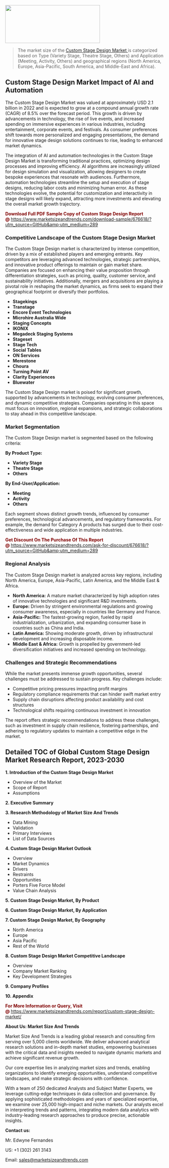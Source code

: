 <img src="https://100x100musica.es/wp-content/uploads/2024/12/Verified-Market-Reports-4-300x120.jpg" alt="" width="300" height="120" class="alignnone size-medium wp-image-100382" /><blockquote><p>The market size of the <a href="https://www.marketsizeandtrends.com/download-sample/676618/?utm_source=GitHub&amp;utm_medium=289" target="_blank">Custom Stage Design Market </a>is categorized based on Type (Variety Stage, Theatre Stage, Others) and Application (Meeting, Activity, Others) and geographical regions (North America, Europe, Asia-Pacific, South America, and Middle-East and Africa).</p></blockquote><p><h2>Custom Stage Design Market Impact of AI and Automation</h2><p>The Custom Stage Design Market was valued at approximately USD 2.1 billion in 2022 and is expected to grow at a compound annual growth rate (CAGR) of 8.5% over the forecast period. This growth is driven by advancements in technology, the rise of live events, and increased spending on immersive experiences in various industries, including entertainment, corporate events, and festivals. As consumer preferences shift towards more personalized and engaging presentations, the demand for innovative stage design solutions continues to rise, leading to enhanced market dynamics.</p><p>The integration of AI and automation technologies in the Custom Stage Design Market is transforming traditional practices, optimizing design processes and improving efficiency. AI algorithms are increasingly utilized for design simulation and visualization, allowing designers to create bespoke experiences that resonate with audiences. Furthermore, automation technologies streamline the setup and execution of stage designs, reducing labor costs and minimizing human error. As these technologies evolve, the potential for customization and interactivity in stage designs will likely expand, attracting more investments and elevating the overall market growth trajectory.</p></p><p><strong><span style="color: #800000;">Download Full PDF Sample Copy of Custom Stage Design Report @</span>&nbsp;</strong><a href="https://www.marketsizeandtrends.com/download-sample/676618/?utm_source=GitHub&amp;utm_medium=289">https://www.marketsizeandtrends.com/download-sample/676618/?utm_source=GitHub&amp;utm_medium=289</a></p><h3>Competitive Landscape of the Custom Stage Design Market</h3><p>The Custom Stage Design market is characterized by intense competition, driven by a mix of established players and emerging entrants. Key competitors are leveraging advanced technologies, strategic partnerships, and innovative product offerings to maintain or gain market share. Companies are focused on enhancing their value proposition through differentiation strategies, such as pricing, quality, customer service, and sustainability initiatives. Additionally, mergers and acquisitions are playing a pivotal role in reshaping the market dynamics, as firms seek to expand their geographical footprint or diversify their portfolios.</p><p><strong><p><ul><li>Stagekings </li><li> Transtage </li><li> Encore Event Technologies </li><li> Microhire Australia Wide </li><li> Staging Concepts </li><li> IKONIX </li><li> Megadeck Staging Systems </li><li> Stageset </li><li> Stage Tech </li><li> Social Tables </li><li> ON Services </li><li> Merestone </li><li> Choura </li><li> Turning Point AV </li><li> Clarity Experiences </li><li> Bluewater</p></li></ul></p></strong></p><p>The Custom Stage Design market is poised for significant growth, supported by advancements in technology, evolving consumer preferences, and dynamic competitive strategies. Companies operating in this space must focus on innovation, regional expansions, and strategic collaborations to stay ahead in this competitive landscape.</p><h3>Market Segmentation</h3><p>The Custom Stage Design market is segmented based on the following criteria:</p><p><strong>By Product Type:</strong></p><p><strong><p><ul><li>Variety Stage </li><li> Theatre Stage </li><li> Others</p></li></ul></p></strong></p><p><strong>By End-User/Application:</strong></p><p><strong><p><ul><li>Meeting </li><li> Activity </li><li> Others</p></li></ul></p></strong></p><p>Each segment shows distinct growth trends, influenced by consumer preferences, technological advancements, and regulatory frameworks. For example, the demand for Category A products has surged due to their cost-effectiveness and wide application in multiple industries.</p><p><strong><span style="color: #800000;">Get Discount On The Purchase Of This Report @&nbsp;</span></strong><a href="https://www.marketsizeandtrends.com/ask-for-discount/676618/?utm_source=GitHub&amp;utm_medium=289">https://www.marketsizeandtrends.com/ask-for-discount/676618/?utm_source=GitHub&amp;utm_medium=289</a></p><h3>Regional Analysis</h3><p>The Custom Stage Design market is analyzed across key regions, including North America, Europe, Asia-Pacific, Latin America, and the Middle East &amp; Africa.</p><ul><li><strong>North America:</strong> A mature market characterized by high adoption rates of innovative technologies and significant R&amp;D investments.</li><li><strong>Europe:</strong> Driven by stringent environmental regulations and growing consumer awareness, especially in countries like Germany and France.</li><li><strong>Asia-Pacific:</strong> The fastest-growing region, fueled by rapid industrialization, urbanization, and expanding consumer base in countries such as China and India.</li><li><strong>Latin America:</strong> Showing moderate growth, driven by infrastructural development and increasing disposable income.</li><li><strong>Middle East &amp; Africa:</strong> Growth is propelled by government-led diversification initiatives and increased spending on technology.</li></ul><h3>Challenges and Strategic Recommendations</h3><p>While the market presents immense growth opportunities, several challenges must be addressed to sustain progress. Key challenges include:</p><ul><li>Competitive pricing pressures impacting profit margins</li><li>Regulatory compliance requirements that can hinder swift market entry</li><li>Supply chain disruptions affecting product availability and cost structures</li><li>Technological shifts requiring continuous investment in innovation</li></ul><p>The report offers strategic recommendations to address these challenges, such as investment in supply chain resilience, fostering partnerships, and adhering to regulatory updates to maintain a competitive edge in the market.</p><h2>Detailed TOC of Global Custom Stage Design Market Research Report, 2023-2030</h2><p><strong>1. Introduction of the Custom Stage Design Market</strong></p><ul><li>Overview of the Market</li><li>Scope of Report</li><li>Assumptions&nbsp;</li></ul><p><strong>2. Executive Summary</strong></p><p><strong>3. Research Methodology of <strong>Market Size And Trends</strong></strong></p><ul><li>Data Mining</li><li>Validation</li><li>Primary Interviews</li><li>List of Data Sources&nbsp;</li></ul><p><strong>4. Custom Stage Design Market Outlook</strong></p><ul><li>Overview</li><li>Market Dynamics</li><li>Drivers</li><li>Restraints</li><li>Opportunities</li><li>Porters Five Force Model</li><li>Value Chain Analysis&nbsp;</li></ul><p><strong>5. Custom Stage Design Market, By Product</strong></p><p><strong>6. Custom Stage Design Market, By Application</strong></p><p><strong>7. Custom Stage Design Market, By Geography</strong></p><ul><li>North America</li><li>Europe</li><li>Asia Pacific</li><li>Rest of the World&nbsp;</li></ul><p><strong>8. Custom Stage Design Market Competitive Landscape</strong></p><ul><li>Overview</li><li>Company Market Ranking</li><li>Key Development Strategies&nbsp;</li></ul><p><strong>9. Company Profiles</strong></p><p><strong>10. Appendix</strong></p><p><strong><span style="color: #800000;">For More Information or Query, Visit @&nbsp;</span></strong><a href="https://www.marketsizeandtrends.com/report/custom-stage-design-market/">https://www.marketsizeandtrends.com/report/custom-stage-design-market/</a></p><p></p><p><strong>About Us:&nbsp;Market Size And Trends</strong></p><p>Market Size And Trends&nbsp;is a leading global research and consulting firm serving over 5,000 clients worldwide. We deliver advanced analytical research solutions and in-depth market studies, empowering businesses with the critical data and insights needed to navigate dynamic markets and achieve significant revenue growth.</p><p>Our core expertise lies in analyzing market sizes and trends, enabling organizations to identify emerging opportunities, understand competitive landscapes, and make strategic decisions with confidence.</p><p>With a team of 250 dedicated Analysts and Subject Matter Experts, we leverage cutting-edge techniques in data collection and governance. By applying sophisticated methodologies and years of specialized expertise, we examine over 25,000 high-impact and niche markets. Our analysts excel in interpreting trends and patterns, integrating modern data analytics with industry-leading research approaches to produce precise, actionable insights.</p><p><strong>Contact us:</strong></p><p>Mr. Edwyne Fernandes</p><p>US: +1 (302) 261 3143</p><p>Email: <a href="mailto:sales@marketsizeandtrends.com">sales@marketsizeandtrends.com</a>&nbsp;</p>
